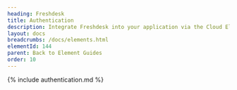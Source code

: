 ```yaml
---
heading: Freshdesk
title: Authentication
description: Integrate Freshdesk into your application via the Cloud Elements APIs.
layout: docs
breadcrumbs: /docs/elements.html
elementId: 144
parent: Back to Element Guides
order: 10
---
```


{% include authentication.md %}
